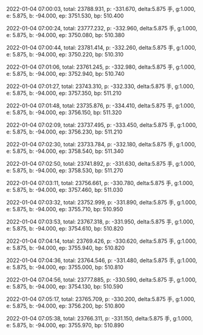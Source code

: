2022-01-04 07:00:03, total: 23788.931, p: -331.670, delta:5.875 手, g:1.000, e: 5.875, b: -94.000, ep: 3751.530, bp: 510.400

2022-01-04 07:00:24, total: 23777.232, p: -332.960, delta:5.875 手, g:1.000, e: 5.875, b: -94.000, ep: 3750.080, bp: 510.380

2022-01-04 07:00:44, total: 23781.414, p: -332.260, delta:5.875 手, g:1.000, e: 5.875, b: -94.000, ep: 3750.220, bp: 510.310

2022-01-04 07:01:06, total: 23761.245, p: -332.980, delta:5.875 手, g:1.000, e: 5.875, b: -94.000, ep: 3752.940, bp: 510.740

2022-01-04 07:01:27, total: 23743.310, p: -332.330, delta:5.875 手, g:1.000, e: 5.875, b: -94.000, ep: 3757.350, bp: 511.210

2022-01-04 07:01:48, total: 23735.876, p: -334.410, delta:5.875 手, g:1.000, e: 5.875, b: -94.000, ep: 3756.150, bp: 511.320

2022-01-04 07:02:09, total: 23737.495, p: -333.450, delta:5.875 手, g:1.000, e: 5.875, b: -94.000, ep: 3756.230, bp: 511.210

2022-01-04 07:02:30, total: 23733.784, p: -332.180, delta:5.875 手, g:1.000, e: 5.875, b: -94.000, ep: 3758.540, bp: 511.340

2022-01-04 07:02:50, total: 23741.892, p: -331.630, delta:5.875 手, g:1.000, e: 5.875, b: -94.000, ep: 3758.530, bp: 511.270

2022-01-04 07:03:11, total: 23756.661, p: -330.780, delta:5.875 手, g:1.000, e: 5.875, b: -94.000, ep: 3757.460, bp: 511.030

2022-01-04 07:03:32, total: 23752.999, p: -331.890, delta:5.875 手, g:1.000, e: 5.875, b: -94.000, ep: 3755.710, bp: 510.950

2022-01-04 07:03:53, total: 23767.318, p: -331.950, delta:5.875 手, g:1.000, e: 5.875, b: -94.000, ep: 3754.610, bp: 510.820

2022-01-04 07:04:14, total: 23769.426, p: -330.620, delta:5.875 手, g:1.000, e: 5.875, b: -94.000, ep: 3755.940, bp: 510.820

2022-01-04 07:04:36, total: 23764.546, p: -331.480, delta:5.875 手, g:1.000, e: 5.875, b: -94.000, ep: 3755.000, bp: 510.810

2022-01-04 07:04:56, total: 23777.885, p: -330.590, delta:5.875 手, g:1.000, e: 5.875, b: -94.000, ep: 3754.130, bp: 510.590

2022-01-04 07:05:17, total: 23765.709, p: -330.200, delta:5.875 手, g:1.000, e: 5.875, b: -94.000, ep: 3756.200, bp: 510.800

2022-01-04 07:05:38, total: 23766.311, p: -331.150, delta:5.875 手, g:1.000, e: 5.875, b: -94.000, ep: 3755.970, bp: 510.890